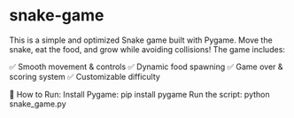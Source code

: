 # snake-game
This is a simple and optimized Snake game built with Pygame. Move the snake, eat the food, and grow while avoiding collisions! The game includes:

✅ Smooth movement & controls
✅ Dynamic food spawning
✅ Game over & scoring system
✅ Customizable difficulty

🔧 How to Run:
Install Pygame: pip install pygame
Run the script: python snake_game.py
